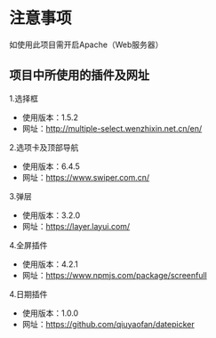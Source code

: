 # 注意事项

如使用此项目需开启Apache（Web服务器）

## 项目中所使用的插件及网址

1.选择框
- 使用版本：1.5.2
- 网址：http://multiple-select.wenzhixin.net.cn/en/

2.选项卡及顶部导航
- 使用版本：6.4.5
- 网址：https://www.swiper.com.cn/

3.弹层
- 使用版本：3.2.0
- 网址：https://layer.layui.com/

4.全屏插件
- 使用版本：4.2.1
- 网址：https://www.npmjs.com/package/screenfull

4.日期插件
- 使用版本：1.0.0
- 网址：https://github.com/qiuyaofan/datepicker